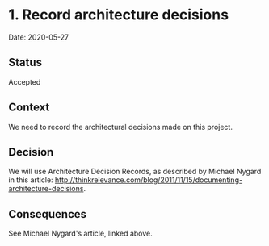 # 1. Record architecture decisions

Date: 2020-05-27

## Status

Accepted

## Context

We need to record the architectural decisions made on this project.

## Decision

We will use Architecture Decision Records, as described by Michael Nygard in this article: http://thinkrelevance.com/blog/2011/11/15/documenting-architecture-decisions.

## Consequences

See Michael Nygard's article, linked above.